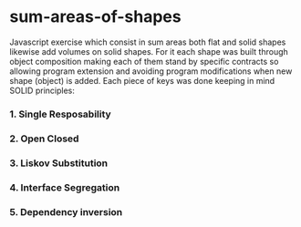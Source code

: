 # sum-areas-of-shapes
Javascript exercise which consist in sum areas both flat and solid shapes likewise add volumes on solid shapes. For it each shape was built through object composition making each of them stand by specific contracts so allowing program extension and avoiding program modifications when new shape (object) is added. Each piece of keys was done keeping in mind SOLID principles:

### 1. Single Resposability
### 2. Open Closed
### 3. Liskov Substitution
### 4. Interface Segregation
### 5. Dependency inversion

